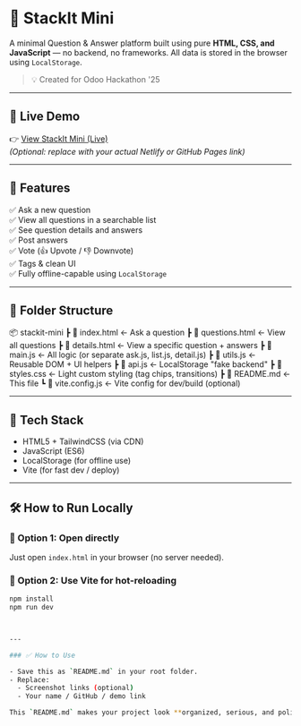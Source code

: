 # 🧠 StackIt Mini

A minimal Question & Answer platform built using pure **HTML, CSS, and JavaScript** — no backend, no frameworks. All data is stored in the browser using `LocalStorage`.

> 💡 Created for Odoo Hackathon '25

---

## 🔗 Live Demo

👉 [View StackIt Mini (Live)](https://your-live-link.netlify.app)  
*(Optional: replace with your actual Netlify or GitHub Pages link)*

---

## 📌 Features

✅ Ask a new question  
✅ View all questions in a searchable list  
✅ See question details and answers  
✅ Post answers  
✅ Vote (👍 Upvote / 👎 Downvote)  
✅ Tags & clean UI  
✅ Fully offline-capable using `LocalStorage`

---

## 📁 Folder Structure

📦 stackit-mini
┣ 📄 index.html ← Ask a question
┣ 📄 questions.html ← View all questions
┣ 📄 details.html ← View a specific question + answers
┣ 📄 main.js ← All logic (or separate ask.js, list.js, detail.js)
┣ 📄 utils.js ← Reusable DOM + UI helpers
┣ 📄 api.js ← LocalStorage "fake backend"
┣ 📄 styles.css ← Light custom styling (tag chips, transitions)
┣ 📄 README.md ← This file
┗ 📄 vite.config.js ← Vite config
 for dev/build (optional)


---

## 🚀 Tech Stack

- HTML5 + TailwindCSS (via CDN)
- JavaScript (ES6)
- LocalStorage (for offline use)
- Vite (for fast dev / deploy)

---

## 🛠️ How to Run Locally

### 🔹 Option 1: Open directly

Just open `index.html` in your browser (no server needed).

### 🔹 Option 2: Use Vite for hot-reloading

```bash
npm install
npm run dev



---

### ✅ How to Use

- Save this as `README.md` in your root folder.
- Replace:
  - Screenshot links (optional)
  - Your name / GitHub / demo link

This `README.md` makes your project look **organized, serious, and polished** for submission or GitHub hosting. Let me know if you want a PDF or one-click deploy buttons! 🚀
